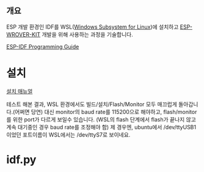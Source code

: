## 개요
ESP 개발 환경인 IDF를 WSL([Windows Subsystem for Linux](https://docs.microsoft.com/ko-kr/windows/wsl/install-win10))에 설치하고 
[ESP-WROVER-KIT](https://docs.espressif.com/projects/esp-idf/en/latest/hw-reference/get-started-wrover-kit.html) 
개발을 위해 사용하는 과정을 기술합니다.

[ESP-IDF Programming Guide](https://docs.espressif.com/projects/esp-idf/en/latest/)

# 설치

[설치 매뉴얼](https://docs.espressif.com/projects/esp-idf/en/latest/get-started/linux-setup.html)

테스트 해본 결과, WSL 환경에서도 빌드/설치/Flash/Monitor 모두 매끄럽게 돌아갑니다.(어쩌면 당연)
대신 monitor의 baud rate를 115200으로 해야하고, flash/monitor를 위한 port가 다르게 보일수 있습니다.
(WSL의 flash 단계에서 flash가 끝나지 않고 계속 대기중인 경우 baud rate를 조정해야 함)
제 경우엔, ubuntu에서 /dev/ttyUSB1이었던 포트이름이 WSL에서는 /dev/ttyS7로 보이네요.


# idf.py





